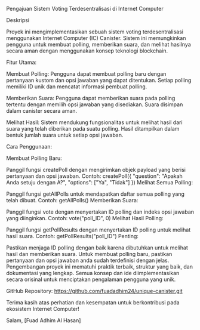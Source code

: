 Pengajuan Sistem Voting Terdesentralisasi di Internet Computer

Deskripsi

Proyek ini mengimplementasikan sebuah sistem voting terdesentralisasi menggunakan Internet Computer (IC) Canister. Sistem ini memungkinkan pengguna untuk membuat polling, memberikan suara, dan melihat hasilnya secara aman dengan menggunakan konsep teknologi blockchain.

Fitur Utama:

Membuat Polling:
Pengguna dapat membuat polling baru dengan pertanyaan kustom dan opsi jawaban yang dapat ditentukan. Setiap polling memiliki ID unik dan mencatat informasi pembuat polling.

Memberikan Suara:
Pengguna dapat memberikan suara pada polling tertentu dengan memilih opsi jawaban yang disediakan. Suara disimpan dalam canister secara aman.

Melihat Hasil:
Sistem mendukung fungsionalitas untuk melihat hasil dari suara yang telah diberikan pada suatu polling. Hasil ditampilkan dalam bentuk jumlah suara untuk setiap opsi jawaban.

Cara Penggunaan:

Membuat Polling Baru:

Panggil fungsi createPoll dengan mengirimkan objek payload yang berisi pertanyaan dan opsi jawaban.
Contoh: createPoll({ "question": "Apakah Anda setuju dengan A?", "options": ["Ya", "Tidak"] })
Melihat Semua Polling:

Panggil fungsi getAllPolls untuk mendapatkan daftar semua polling yang telah dibuat.
Contoh: getAllPolls()
Memberikan Suara:

Panggil fungsi vote dengan menyertakan ID polling dan indeks opsi jawaban yang diinginkan.
Contoh: vote("poll_ID", 0)
Melihat Hasil Polling:

Panggil fungsi getPollResults dengan menyertakan ID polling untuk melihat hasil suara.
Contoh: getPollResults("poll_ID")
Penting:

Pastikan menjaga ID polling dengan baik karena dibutuhkan untuk melihat hasil dan memberikan suara.
Untuk membuat polling baru, pastikan pertanyaan dan opsi jawaban anda sudah terdefinisi dengan jelas.
Pengembangan proyek ini mematuhi praktik terbaik, struktur yang baik, dan dokumentasi yang lengkap. Semua konsep dan ide diimplementasikan secara orisinal untuk menciptakan pengalaman pengguna yang unik.

GitHub Repository:
https://github.com/fuadadhim24/unique-canister.git

Terima kasih atas perhatian dan kesempatan untuk berkontribusi pada ekosistem Internet Computer!

Salam,
[Fuad Adhim Al Hasan]